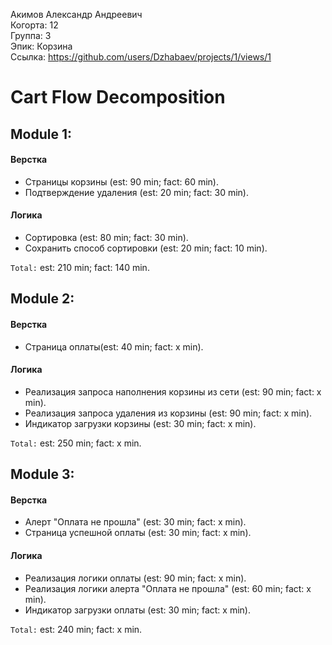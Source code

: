 Акимов Александр Андреевич
<br /> Когорта: 12
<br /> Группа: 3
<br /> Эпик: Корзина
<br /> Ссылка: https://github.com/users/Dzhabaev/projects/1/views/1


# Cart Flow Decomposition


## Module 1:

#### Верстка
- Страницы корзины (est: 90 min; fact: 60 min).
- Подтверждение удаления (est: 20 min; fact: 30 min).

#### Логика
- Сортировка (est: 80 min; fact: 30 min).
- Сохранить способ сортировки (est: 20 min; fact: 10 min).

`Total:` est: 210 min; fact: 140 min.


## Module 2:
#### Верстка
- Страница оплаты(est: 40 min; fact: x min).

#### Логика
- Реализация запроса наполнения корзины из сети (est: 90 min; fact: x min).
- Реализация запроса удаления из корзины (est: 90 min; fact: x min).
- Индикатор загрузки корзины (est: 30 min; fact: x min).


`Total:` est: 250 min; fact: x min.

## Module 3:
#### Верстка
- Алерт "Оплата не прошла" (est: 30 min; fact: x min).
- Страница успешной оплаты (est: 30 min; fact: x min).

#### Логика
- Реализация логики оплаты (est: 90 min; fact: x min).
- Реализация логики алерта "Оплата не прошла" (est: 60 min; fact: x min).
- Индикатор загрузки оплаты (est: 30 min; fact: x min).


`Total:` est: 240 min; fact: x min.

